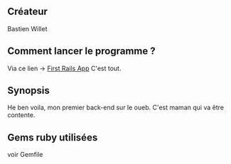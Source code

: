 ## Créateur

Bastien Willet

## Comment lancer le programme ?

Via ce lien -> [First Rails App](URL)
C'est tout.

## Synopsis

He ben voila, mon premier back-end sur le oueb. C'est maman qui va être contente.

## Gems ruby utilisées

voir Gemfile